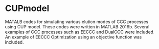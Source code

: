# CUPmodel
MATALB codes for simulating various elution modes of CCC processes using CUP model.
These codes were written in MATLAB 2016b. 
Several examples of CCC processes such as EECCC and DualCCC were included.
An example of EECCC Optimization using an objective function was included. 
